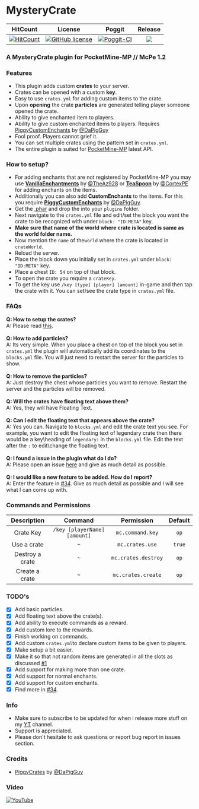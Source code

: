 # MysteryCrate

| HitCount | License | Poggit | Release |
|:--:|:--:|:--:|:--:|
|[![HitCount](http://hits.dwyl.io/JackMD/MysteryCrate.svg)](http://hits.dwyl.io/JackMD/MysteryCrate)|[![GitHub license](https://img.shields.io/github/license/JackMD/MysteryCrate.svg)](https://github.com/JackMD/MysteryCrate/blob/master/LICENSE)|[![Poggit-CI](https://poggit.pmmp.io/ci.shield/JackMD/MysteryCrate/MysteryCrate)](https://poggit.pmmp.io/ci/JackMD/MysteryCrate/MysteryCrate)|[![](https://poggit.pmmp.io/shield.state/MysteryCrate)](https://poggit.pmmp.io/p/MysteryCrate)|

### A MysteryCrate plugin for PocketMine-MP // McPe 1.2
### Features
 - This plugin adds custom **crates** to your server.
 - Crates can be opened with a custom **key**.
 - Easy to use `crates.yml` for adding custom items to the crate.
 - Upon **opening** the crate **particles** are generated telling player someone opened the crate.
 - Ability to give enchanted item to players.
 - Ability to give custom enchanted items to players. Requires [PiggyCustomEnchants](https://github.com/DaPigGuy/PiggyCustomEnchants) by [@DaPigGuy](https://github.com/DaPigGuy)
 - Fool proof. Players cannot grief it.
 - You can set multiple crates using the pattern set in `crates.yml`.
 - The entire plugin is suited for [PocketMine-MP](https://github.com/pmmp/PocketMine-MP) latest API.
### How to setup?
 - For adding enchants that are not registered by PocketMine-MP you may use **[VanillaEnchantments](https://github.com/TheAz928/VanillaEnchantments)** by [@TheAz928](https://github.com/TheAz928) or **[TeaSpoon](https://github.com/CortexPE/TeaSpoon)** by [@CortexPE](https://github.com/CortexPE) for adding enchants on the items.
 - Additionally you can also add **CustomEnchants** to the items. For this you require **[PiggyCustomEnchants](https://github.com/DaPigGuy/PiggyCustomEnchants)** by [@DaPigGuy](https://github.com/DaPigGuy).
 - Get the [.phar](https://poggit.pmmp.io/ci/JackMD/MysteryCrate/MysteryCrate) and drop the into your `plugins` folder.
 - Next navigate to the `crates.yml` file and edit/set the block you want the crate to be recognized with under `block: "ID:META"` key.
 - **Make sure that name of the world where crate is located is same as the world folder name.**
 - Now mention the `name` of the`world` where the crate is located in `crateWorld`.
 - Reload the server.
 - Place the block down you initially set in `crates.yml` under `block: "ID:META"` key.
 - Place a chest `ID: 54` on top of that block.
 - To open the crate you require a `crateKey`.
 - To get the key use `/key [type] [player] [amount]` in-game and then tap the crate with it. You can set/see the crate type in `crates.yml` file.
### FAQs
**Q: How to setup the crates?**<br />
A: Please read [this](https://github.com/JackMD/MysteryCrate#how-to-setup).<br /><br />
**Q: How to add particles?**<br />
A: Its very simple. When you place a chest on top of the block you set in `crates.yml` the plugin will automatically add its coordinates to the `blocks.yml` file. You will just need to restart the server for the particles to show.<br /><br />
**Q: How to remove the particles?**<br />
A: Just destroy the chest whose particles you want to remove. Restart the server and the particles will be removed.<br /><br />
**Q: Will the crates have floating text above them?**<br />
A: Yes, they will have Floating Text. <br /><br />
**Q: Can I edit the floating text that appears above the crate?**<br />
A: Yes you can. Navigate to `blocks.yml` and edit the crate text you see. For example, you want to edit the floating text of legendary crate then there would be a key\heading of `legendary:` in the `blocks.yml` file. Edit the text after the `:` to edit\change the floating text.<br /><br />
**Q: I found a issue in the plugin what do I do?**<br />
A: Please open an issue [here](https://github.com/JackMD/MysteryCrate/issues) and give as much detail as possible.<br /><br />
**Q: I would like a new feature to be added. How do I report?**<br />
A: Enter the feature in [#34](https://github.com/JackMD/MysteryCrate/issues/34). Give as much detail as possible and I will see what I can come up with.<br />
### Commands and Permissions
|Description|Command|Permission|Default|
|:--:|:--:|:--:|:--:|
|Crate Key|`/key [playerName] [amount]`|`mc.command.key`|`op`|
|Use a crate|`~`|`mc.crates.use`|`true`|
|Destroy a crate|`~`|`mc.crates.destroy`|`op`|
|Create a crate|`~`|`mc.crates.create`|`op`|
### TODO's
 - [X] Add basic particles.
 - [X] Add floating text above the crate(s).
 - [X] Add ability to execute commands as a reward.
 - [X] Add custom lore to the rewards.
 - [X] Finish working on commands.
 - [X] Add custom `crates.yml`to declare custom items to be given to players.
 - [X] Make setup a bit easier.
 - [X] Make it so that not random items are generated in all the slots as discussed [#1](https://github.com/JackMD/MysteryCrate/issues/1)
 - [X] Add support for making more than one crate.
 - [X] Add support for normal enchants.
 - [X] Add support for custom enchants.
 - [X] Find more in [#34](https://github.com/JackMD/MysteryCrate/issues/34).
### Info
  - Make sure to subscribe to be updated for when i release more stuff on my [YT](https://youtu.be/x_mc-ocrdDU) channel.
  - Support is appreciated.
  - Please don't hesitate to ask questions or report bug report in issues section.
### Credits
  - [PiggyCrates](https://github.com/DaPigGuy/PiggyCrates) by [@DaPigGuy](https://github.com/DaPigGuy)
### Video
[![YouTube](https://img.youtube.com/vi/x_mc-ocrdDU/0.jpg)](https://youtu.be/x_mc-ocrdDU)
